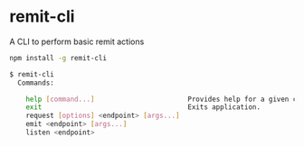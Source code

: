 # remit-cli
A CLI to perform basic remit actions

``` sh
npm install -g remit-cli
```

``` sh
$ remit-cli
  Commands:

    help [command...]                       Provides help for a given command.
    exit                                    Exits application.
    request [options] <endpoint> [args...]
    emit <endpoint> [args...]
    listen <endpoint>
```
